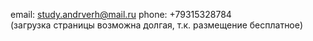 email: study.andrverh@mail.ru
phone: +79315328784 <br>
(загрузка страницы возможна долгая, т.к. размещение бесплатное)
